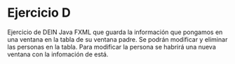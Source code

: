 # Ejercicio D
Ejercicio de DEIN Java FXML que guarda la información que pongamos en una ventana en la tabla de su ventana padre.
Se podrán modificar y eliminar las personas en la tabla. Para modificar la persona se habrirá una nueva ventana con
la infomación de está.